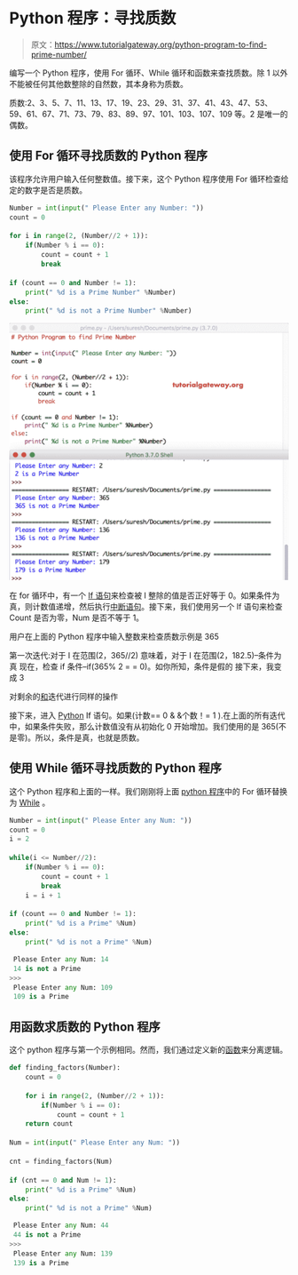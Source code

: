 # Python 程序：寻找质数

> 原文：<https://www.tutorialgateway.org/python-program-to-find-prime-number/>

编写一个 Python 程序，使用 For 循环、While 循环和函数来查找质数。除 1 以外不能被任何其他数整除的自然数，其本身称为质数。

质数:2、3、5、7、11、13、17、19、23、29、31、37、41、43、47、53、59、61、67、71、73、79、83、89、97、101、103、107、109 等。2 是唯一的偶数。

## 使用 For 循环寻找质数的 Python 程序

该程序允许用户输入任何整数值。接下来，这个 Python 程序使用 For 循环检查给定的数字是否是质数。

```py
Number = int(input(" Please Enter any Number: "))
count = 0

for i in range(2, (Number//2 + 1)):
    if(Number % i == 0):
        count = count + 1
        break

if (count == 0 and Number != 1):
    print(" %d is a Prime Number" %Number)
else:
    print(" %d is not a Prime Number" %Number)
```

![Python Program to find Prime Number 1](img/4595703090eb0d22996a0ab1f11082f8.png)

在 for 循环中，有一个 [If 语句](https://www.tutorialgateway.org/python-if-statement/)来检查被 I 整除的值是否正好等于 0。如果条件为真，则计数值递增，然后执行[中断语句](https://www.tutorialgateway.org/python-break/)。接下来，我们使用另一个 If 语句来检查 Count 是否为零，Num 是否不等于 1。

用户在上面的 Python 程序中输入整数来检查质数示例是 365

第一次迭代:对于 I 在范围(2，365//2)
意味着，对于 I 在范围(2，182.5)–条件为真
现在，检查 if 条件–if(365% 2 = = 0)。如你所知，条件是假的
接下来，我变成 3

对剩余的[和](https://www.tutorialgateway.org/python-for-loop/)迭代进行同样的操作

接下来，进入 [Python](https://www.tutorialgateway.org/python-tutorial/) If 语句。如果(计数== 0 & &个数！= 1 ).在上面的所有迭代中，如果条件失败，那么计数值没有从初始化 0 开始增加。我们使用的是 365(不是零)。所以，条件是真，也就是质数。

## 使用 While 循环寻找质数的 Python 程序

这个 Python 程序和上面的一样。我们刚刚将上面 [python 程序](https://www.tutorialgateway.org/python-programming-examples/)中的 For 循环替换为 [While](https://www.tutorialgateway.org/python-while-loop/) 。

```py
Number = int(input(" Please Enter any Num: "))
count = 0
i = 2

while(i <= Number//2):
    if(Number % i == 0):
        count = count + 1
        break
    i = i + 1

if (count == 0 and Number != 1):
    print(" %d is a Prime" %Num)
else:
    print(" %d is not a Prime" %Num)
```

```py
 Please Enter any Num: 14
 14 is not a Prime
>>> 
 Please Enter any Num: 109
 109 is a Prime
```

## 用函数求质数的 Python 程序

这个 python 程序与第一个示例相同。然而，我们通过定义新的[函数](https://www.tutorialgateway.org/functions-in-python/)来分离逻辑。

```py
def finding_factors(Number):
    count = 0

    for i in range(2, (Number//2 + 1)):
        if(Number % i == 0):
            count = count + 1
    return count

Num = int(input(" Please Enter any Num: "))

cnt = finding_factors(Num)

if (cnt == 0 and Num != 1):
    print(" %d is a Prime" %Num)
else:
    print(" %d is not a Prime" %Num)
```

```py
 Please Enter any Num: 44
 44 is not a Prime
>>> 
 Please Enter any Num: 139
 139 is a Prime
```